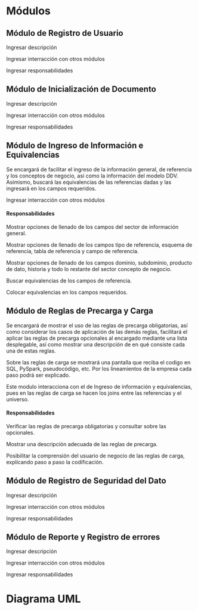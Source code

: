 # Módulos

## Módulo de Registro de Usuario

Ingresar descripción

Ingresar interracción con otros módulos

Ingresar responsabilidades

## Módulo de Inicialización de Documento

Ingresar descripción

Ingresar interracción con otros módulos

Ingresar responsabilidades

## Módulo de Ingreso de Información e Equivalencias

Se encargará de facilitar el ingreso de la información general, de referencia y los conceptos de negocio, así como la información del modelo DDV. Asimismo, buscará las equivalencias de las referencias dadas y las ingresará en los campos requeridos.

Ingresar interracción con otros módulos

#### Responsabilidades

Mostrar opciones de llenado de los campos del sector de información general.

Mostrar opciones de llenado de los campos tipo de referencia, esquema de referencia, tabla de referencia y campo de referencia.

Mostrar opciones de llenado de los campos dominio, subdominio, producto de dato, historia y todo lo restante del sector concepto de negocio.

Buscar equivalencias de los campos de referencia.

Colocar equivalencias en los campos requeridos.

## Módulo de Reglas de Precarga y Carga 

Se encargará de mostrar el uso de las reglas de precarga obligatorias, así como considerar los casos de aplicación de las demás reglas, facilitará el aplicar las reglas de precarga opcionales al encargado mediante una lista desplegable, así como mostrar una descripción de en qué consiste cada una de estas reglas. 

Sobre las reglas de carga se mostrará una pantalla que reciba el codigo en SQL, PySpark, pseudocódigo, etc. Por los lineamientos de la empresa cada paso podrá ser explicado.

Este modulo interacciona con el de Ingreso de información y equivalencias, pues en las reglas de carga se hacen los joins entre las referencias y el universo.

#### Responsabilidades

Verificar las reglas de precarga obligatorias y consultar sobre las opcionales.

Mostrar una descripción adecuada de las reglas de precarga.

Posibilitar la comprensión del usuario de negocio de las reglas de carga, explicando paso a paso la codificación.

## Módulo de Registro de Seguridad del Dato

Ingresar descripción

Ingresar interracción con otros módulos

Ingresar responsabilidades

## Módulo de  Reporte y Registro de errores

Ingresar descripción

Ingresar interracción con otros módulos

Ingresar responsabilidades

# Diagrama UML
